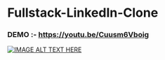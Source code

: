 # Fullstack-LinkedIn-Clone

### DEMO :- https://youtu.be/Cuusm6Vboig
[![IMAGE ALT TEXT HERE](https://img.youtube.com/vi/Cuusm6Vboig/0.jpg)](https://www.youtube.com/watch?v=Cuusm6Vboig)
